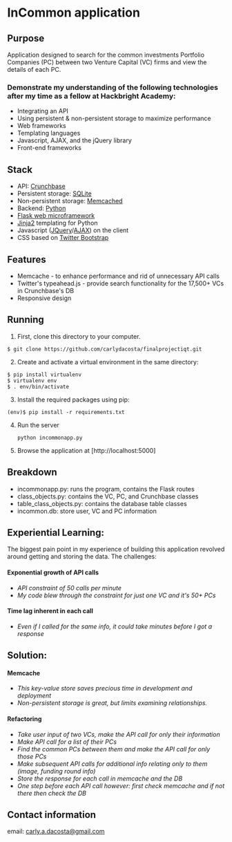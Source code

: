 # InCommon application

## Purpose

Application designed to search for the common investments Portfolio Companies (PC) between two Venture Capital (VC) firms and view the details of each PC.

### Demonstrate my understanding of the following technologies after my time as a fellow at Hackbright Academy:
* Integrating an API
* Using persistent & non-persistent storage to maximize performance
* Web frameworks
* Templating languages
* Javascript, AJAX, and the jQuery library
* Front-end frameworks

## Stack

* API: [Crunchbase](https://developer.crunchbase.com/)
* Persistent storage: [SQLite](http://www.sqlite.org/)
* Non-persistent storage: [Memcached](http://memcached.org/)
* Backend: [Python](https://www.python.org/)
* [Flask web microframework](http://flask.pocoo.org/)
* [Jinja2](http://jinja.pocoo.org/docs/dev/) templating for Python
* Javascript ([JQuery](http://jquery.com/)/[AJAX](http://api.jquery.com/category/ajax/)) on the client
* CSS based on [Twitter Bootstrap](http://twitter.github.com/bootstrap/)

## Features

* Memcache - to enhance performance and rid of unnecessary API calls
* Twitter's typeahead.js - provide search functionality for the 17,500+ VCs in Crunchbase's DB
* Responsive design

## Running

1) First, clone this directory to your computer.

<pre><code>$ git clone https://github.com/carlydacosta/finalprojectiqt.git</code></pre>

2) Create and activate a virtual environment in the same directory: 

<pre><code>$ pip install virtualenv
$ virtualenv env
$ . env/bin/activate 
</code></pre>

3) Install the required packages using pip:

<pre><code>(env)$ pip install -r requirements.txt
</code></pre>

4) Run the server
    ```
    python incommonapp.py
    ```
5) Browse the application at [http://localhost:5000]


## Breakdown
* incommonapp.py: runs the program, contains the Flask routes
* class_objects.py:  contains the VC, PC, and Crunchbase classes
* table_class_objects.py:  contains the database table classes
* incommon.db:  store user, VC and PC information


## Experiential Learning:

The biggest pain point in my experience of building this application revolved around getting and storing the data.  The challenges:

#### Exponential growth of API calls
* *API constraint of 50 calls per minute*
* *My code blew through the constraint for just one VC and it's 50+ PCs*

#### Time lag inherent in each call
* *Even if I called for the same info, it could take minutes before I got a response*


## Solution:

#### Memcache
* *This key-value store saves precious time in development and deployment*
* *Non-persistent storage is great, but limits examining relationships.*

#### Refactoring
* *Take user input of two VCs, make the API call for only their information*
* *Make API call for a list of their PCs*
* *Find the common PCs between them and make the API call for only those PCs*
* *Make subsequent API calls for additional info relating only to them (image, funding round info)*
* *Store the response for each call in  memcache and the DB*
* *One step before each API call however: first check memcache and if not there then check the DB*

Contact information
---------------------------------
email: carly.a.dacosta@gmail.com
